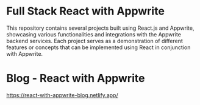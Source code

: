 # Full Stack React with Appwrite

This repository contains several projects built using React.js and Appwrite, showcasing various functionalities and integrations with the Appwrite backend services. Each project serves as a demonstration of different features or concepts that can be implemented using React in conjunction with Appwrite.

# Blog - React with Appwrite

https://react-with-appwrite-blog.netlify.app/

